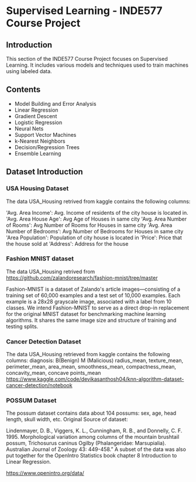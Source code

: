 # Supervised Learning - INDE577 Course Project

## Introduction
This section of the INDE577 Course Project focuses on Supervised Learning. It includes various models and techniques used to train machines using labeled data.

## Contents
- Model Building and Error Analysis
- Linear Regression
- Gradient Descent
- Logistic Regression
- Neural Nets
- Support Vector Machines
- k-Nearest Neighbors
- Decision/Regression Trees
- Ensemble Learning

## Dataset Introduction
### USA Housing Dataset
The data USA_Housing retrived from kaggle contains the following columns:

'Avg. Area Income': Avg. Income of residents of the city house is located in.
'Avg. Area House Age': Avg Age of Houses in same city
'Avg. Area Number of Rooms': Avg Number of Rooms for Houses in same city
'Avg. Area Number of Bedrooms': Avg Number of Bedrooms for Houses in same city
'Area Population': Population of city house is located in
'Price': Price that the house sold at
'Address': Address for the house


### Fashion MNIST dataset
The data USA_Housing retrived from https://github.com/zalandoresearch/fashion-mnist/tree/master

Fashion-MNIST is a dataset of Zalando's article images—consisting of a training set of 60,000 examples and a test set of 10,000 examples. Each example is a 28x28 grayscale image, associated with a label from 10 classes. We intend Fashion-MNIST to serve as a direct drop-in replacement for the original MNIST dataset for benchmarking machine learning algorithms. It shares the same image size and structure of training and testing splits.

### Cancer Detection Dataset
The data USA_Housing retrieved from kaggle contains the following columns:
diagnosis: B(Benign) M (Malicious)
radius_mean, texture_mean, perimeter_mean, area_mean, smoothness_mean, compactness_mean, concavity_mean, concave points_mean
https://www.kaggle.com/code/devikasanthosh04/knn-algorithm-dataset-cancer-detection/notebook

### POSSUM Dataset
The possum dataset contains data about 104 possums:
sex, age, head length, skull width, etc.
Original Source of dataset:

Lindenmayer, D. B., Viggers, K. L., Cunningham, R. B., and Donnelly, C. F. 1995. Morphological variation among columns of the mountain brushtail possum, Trichosurus caninus Ogilby (Phalangeridae: Marsupialia). Australian Journal of Zoology 43: 449-458.”
A subset of the data was also put together for the OpenIntro Statistics book chapter 8 Introduction to Linear Regression.

https://www.openintro.org/data/

